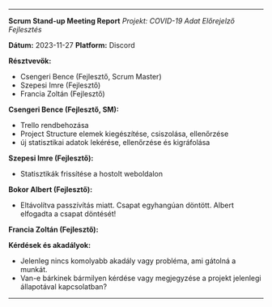 
---

**Scrum Stand-up Meeting Report**
*Projekt: COVID-19 Adat Előrejelző Fejlesztés*

**Dátum:** 2023-11-27
**Platform:** Discord

**Résztvevők:**
- Csengeri Bence (Fejlesztő, Scrum Master)
- Szepesi Imre (Fejlesztő)
- Francia Zoltán (Fejlesztő)

**Csengeri Bence (Fejlesztő, SM):**
- Trello rendbehozása
- Project Structure elemek kiegészítése, csiszolása, ellenőrzése
- új statisztikai adatok lekérése, ellenőrzése és kigráfolása

**Szepesi Imre (Fejlesztő):**
- Statisztikák frissítése a hostolt weboldalon

**Bokor Albert (Fejlesztő):**
- Eltávolítva passzívítás miatt. Csapat egyhangúan döntött. Albert elfogadta a csapat döntését!

**Francia Zoltán (Fejlesztő):**


**Kérdések és akadályok:**
- Jelenleg nincs komolyabb akadály vagy probléma, ami gátolná a munkát.
- Van-e bárkinek bármilyen kérdése vagy megjegyzése a projekt jelenlegi állapotával kapcsolatban?

---
